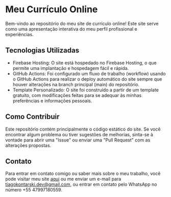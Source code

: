# Meu Currículo Online

Bem-vindo ao repositório do meu site de currículo online! Este site serve como uma apresentação interativa do meu perfil profissional e experiências.

## Tecnologias Utilizadas

- Firebase Hosting: O site está hospedado no Firebase Hosting, o que permite uma implantação e hospedagem fácil e rápida.
- GitHub Actions: Foi configurado um fluxo de trabalho (workflow) usando o GitHub Actions para realizar o deploy automático do site sempre que houver alterações na branch principal (main) do repositório.
- Template Personalizado: O site foi construído a partir de um template gratuito, com modificações feitas para se adequar às minhas preferências e informações pessoais.

## Como Contribuir

Este repositório contém principalmente o código estático do site. Se você encontrar algum problema ou tiver sugestões de melhorias, sinta-se à vontade para abrir uma "Issue" ou enviar uma "Pull Request" com as alterações propostas.

## Contato

Para entrar em contato comigo ou saber mais sobre o meu trabalho, você pode visitar meu site [aqui](https://tiago-kontarski-site.web.app) ou me enviar um e-mail para tiagokontarski.dev@gmail.com, ou entrar em contato pelo WhatsApp no número +55 47997180559. 

